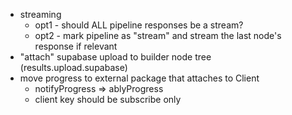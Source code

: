 - streaming
  - opt1 - should ALL pipeline responses be a stream?
  - opt2 - mark pipeline as "stream" and stream the last node's response if relevant
- "attach" supabase upload to builder node tree (results.upload.supabase)
- move progress to external package that attaches to Client
  - notifyProgress => ablyProgress
  - client key should be subscribe only
